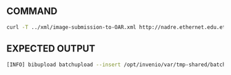 ## COMMAND
```bash
curl -T ../xml/image-submission-to-OAR.xml http://nadre.ethernet.edu.et/batchuploader/robotupload/insert -A invenio_webupload -H "Content-Type: application/marcxml+xml"
```
## EXPECTED OUTPUT
```bash
[INFO] bibupload batchupload --insert /opt/invenio/var/tmp-shared/batchupload_20161122(...)
```
